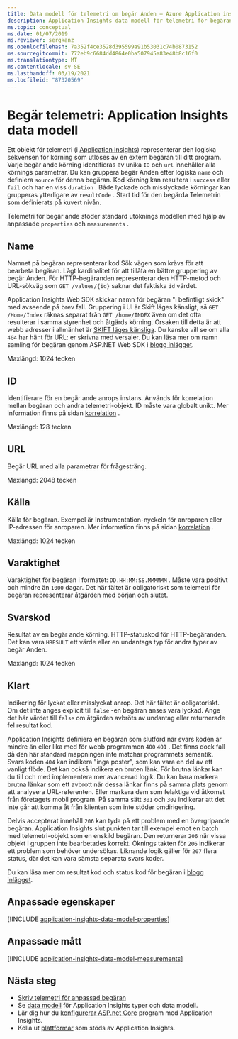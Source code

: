 ```yaml
---
title: Data modell för telemetri om begär Anden – Azure Application insikter
description: Application Insights data modell för telemetri för begäran
ms.topic: conceptual
ms.date: 01/07/2019
ms.reviewer: sergkanz
ms.openlocfilehash: 7a352f4ce3528d395599a91b53031c74b0873152
ms.sourcegitcommit: 772eb9c6684dd4864e0ba507945a83e48b8c16f0
ms.translationtype: MT
ms.contentlocale: sv-SE
ms.lasthandoff: 03/19/2021
ms.locfileid: "87320569"
---
```

# <a name="request-telemetry-application-insights-data-model"></a>Begär telemetri: Application Insights data modell

Ett objekt för telemetri (i [Application Insights](./app-insights-overview.md)) representerar den logiska sekvensen för körning som utlöses av en extern begäran till ditt program. Varje begär ande körning identifieras av unika `ID` och `url` innehåller alla körnings parametrar. Du kan gruppera begär Anden efter logiska `name` och definiera `source` för denna begäran. Kod körning kan resultera i `success` eller `fail` och har en viss `duration` . Både lyckade och misslyckade körningar kan grupperas ytterligare av `resultCode` . Start tid för den begärda Telemetrin som definierats på kuvert nivån.

Telemetri för begär ande stöder standard utöknings modellen med hjälp av anpassade `properties` och `measurements` .

## <a name="name"></a>Name

Namnet på begäran representerar kod Sök vägen som krävs för att bearbeta begäran. Lågt kardinalitet för att tillåta en bättre gruppering av begär Anden. För HTTP-begäranden representerar den HTTP-metod och URL-sökväg som `GET /values/{id}` saknar det faktiska `id` värdet.

Application Insights Web SDK skickar namn för begäran "i befintligt skick" med avseende på brev fall. Gruppering i UI är Skift läges känsligt, så `GET /Home/Index` räknas separat från `GET /home/INDEX` även om det ofta resulterar i samma styrenhet och åtgärds körning. Orsaken till detta är att webb adresser i allmänhet är [SKIFT läges känsliga](https://www.w3.org/TR/WD-html40-970708/htmlweb.html). Du kanske vill se om alla `404` har hänt för URL: er skrivna med versaler. Du kan läsa mer om namn samling för begäran genom ASP.NET Web SDK i [blogg inlägget](https://apmtips.com/posts/2015-02-23-request-name-and-url/).

Maxlängd: 1024 tecken

## <a name="id"></a>ID

Identifierare för en begär ande anrops instans. Används för korrelation mellan begäran och andra telemetri-objekt. ID måste vara globalt unikt. Mer information finns på sidan [korrelation](./correlation.md) .

Maxlängd: 128 tecken

## <a name="url"></a>URL

Begär URL med alla parametrar för frågesträng.

Maxlängd: 2048 tecken

## <a name="source"></a>Källa

Källa för begäran. Exempel är Instrumentation-nyckeln för anroparen eller IP-adressen för anroparen. Mer information finns på sidan [korrelation](./correlation.md) .

Maxlängd: 1024 tecken

## <a name="duration"></a>Varaktighet

Varaktighet för begäran i formatet: `DD.HH:MM:SS.MMMMMM` . Måste vara positivt och mindre än `1000` dagar. Det här fältet är obligatoriskt som telemetri för begäran representerar åtgärden med början och slutet.

## <a name="response-code"></a>Svarskod

Resultat av en begär ande körning. HTTP-statuskod för HTTP-begäranden. Det kan vara `HRESULT` ett värde eller en undantags typ för andra typer av begär Anden.

Maxlängd: 1024 tecken

## <a name="success"></a>Klart

Indikering för lyckat eller misslyckat anrop. Det här fältet är obligatoriskt. Om det inte anges explicit till `false` -en begäran anses vara lyckad. Ange det här värdet till `false` om åtgärden avbröts av undantag eller returnerade fel resultat kod.

Application Insights definiera en begäran som slutförd när svars koden är mindre än eller lika med för webb programmen `400` `401` . Det finns dock fall då den här standard mappningen inte matchar programmets semantik. Svars koden `404` kan indikera "inga poster", som kan vara en del av ett vanligt flöde. Det kan också indikera en bruten länk. För brutna länkar kan du till och med implementera mer avancerad logik. Du kan bara markera brutna länkar som ett avbrott när dessa länkar finns på samma plats genom att analysera URL-referenten. Eller markera dem som felaktiga vid åtkomst från företagets mobil program. På samma sätt `301` och `302` indikerar att det inte går att komma åt från klienten som inte stöder omdirigering.

Delvis accepterat innehåll `206` kan tyda på ett problem med en övergripande begäran. Application Insights slut punkten tar till exempel emot en batch med telemetri-objekt som en enskild begäran. Den returnerar `206` när vissa objekt i gruppen inte bearbetades korrekt. Öknings takten för `206` indikerar ett problem som behöver undersökas. Liknande logik gäller för `207` flera status, där det kan vara sämsta separata svars koder.

Du kan läsa mer om resultat kod och status kod för begäran i [blogg inlägget](https://apmtips.com/posts/2016-12-03-request-success-and-response-code/).

## <a name="custom-properties"></a>Anpassade egenskaper

[!INCLUDE [application-insights-data-model-properties](../../../includes/application-insights-data-model-properties.md)]

## <a name="custom-measurements"></a>Anpassade mått

[!INCLUDE [application-insights-data-model-measurements](../../../includes/application-insights-data-model-measurements.md)]

## <a name="next-steps"></a>Nästa steg

- [Skriv telemetri för anpassad begäran](./api-custom-events-metrics.md#trackrequest)
- Se [data modell](data-model.md) för Application Insights typer och data modell.
- Lär dig hur du [konfigurerar ASP.net Core](./asp-net.md) program med Application Insights.
- Kolla ut [plattformar](./platforms.md) som stöds av Application Insights.

